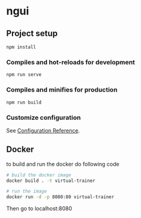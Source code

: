 # ngui

## Project setup
```
npm install
```

### Compiles and hot-reloads for development
```
npm run serve
```

### Compiles and minifies for production
```
npm run build
```

### Customize configuration
See [Configuration Reference](https://cli.vuejs.org/config/).

## Docker
to build and run the docker do following code
````sh
# build the docker image
docker build . -t virtual-trainer

# run the image
docker run -d -p 8080:80 virtual-trainer
````
Then go to localhost:8080

